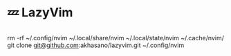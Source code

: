 # 💤 LazyVim

```
```
rm -rf ~/.config/nvim ~/.local/share/nvim ~/.local/state/nvim ~/.cache/nvim/
git clone git@github.com:akhasano/lazyvim.git ~/.config/nvim
```
